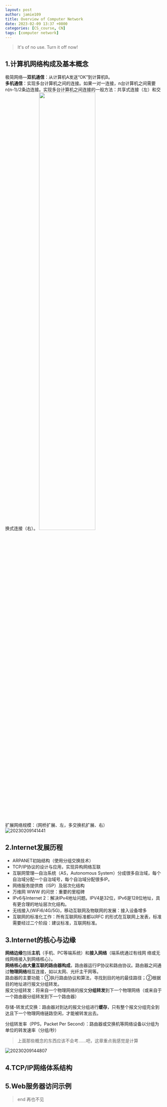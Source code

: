 ```yaml
---
layout: post
author: jamie109
title: Overview of Computer Network
date: 2023-02-09 13:37 +0800
categories: [CS_course, CN]
tags: [computer network]
---
```

> It's of no use. Turn it off now!

## 1.计算机网络构成及基本概念   
极简网络—**双机通信**：从计算机A发送“OK”到计算机B。   
**多机通信**：实现多台计算机之间的连接。如果一对一连接，n台计算机之间需要n(n-1)/2条边连接。实现多台计算机之间连接的一般方法：共享式连接（左）和交换式连接（右）。 
<img src="https://cdn.jsdelivr.net/gh/jamie109/my-img/for-VSCode/20230209140433.png" width="60%">  
扩展网络规模：（网桥扩展、左，多交换机扩展、右）    
![20230209141441](https://cdn.jsdelivr.net/gh/jamie109/my-img/for-VSCode/20230209141441.png)

## 2.Internet发展历程   
* ARPANET初始结构（使用分组交换技术）   
* TCP/IP协议的设计与应用，实现异构网络互联   
* 互联网管理—自治系统（AS，Autonomous System）分成很多自治域，每个自治域分配一个自治域号，每个自治域分配很多IP。   
* 网络服务提供商（ISP）及层次化结构   
* 万维网 WWW 的问世：重要的里程碑    
* IPv6与Internet 2：解决IPv4地址问题。IPV4是32位，IPv6是128位地址，具有更合理的地址层次化结构。   
* 无线接入(WiFi6/4G/5G)，移动互联网及物联网的发展：接入设备增多     
* 互联网的标准化工作：所有互联网标准都以RFC 的形式在互联网上发表，标准需要经过二个阶段：建议标准，互联网标准。

## 3.Internet的核心与边缘
**网络边缘**包括**主机**（手机、PC等端系统）和**接入网络**（端系统通过有线网 络或无线网络接入到网络核心）。     
**网络核心由大量互联的路由器构成**，路由器运行IP协议和路由协议。路由器之间通过**物理网络**相互连接，如以太网、光纤主干网等。    
路由器的主要功能：①执行路由协议和算法，寻找到目的地的最佳路径；②根据目的地址进行报文分组转发。   
报文分组转发：将来自一个物理网络的报文**分组转发**到下一个物理网络（或来自于一个路由器分组转发到下一个路由器）

存储-转发式交换：路由器对到达的报文分组进行**缓存**，只有整个报文分组完全到达且下一个物理网络链路空闲，才能被转发出去。

分组转发率（PPS，Packet Per Second）：路由器或交换机等网络设备以分组为单位的转发速率（分组/秒）
  
> 上面那些概念的东西应该不会考……吧，这章重点我感觉是计算
> 
![20230209144807](https://cdn.jsdelivr.net/gh/jamie109/my-img/for-VSCode/20230209144807.png)  

## 4.TCP/IP网络体系结构   

## 5.Web服务器访问示例

> end 再也不见